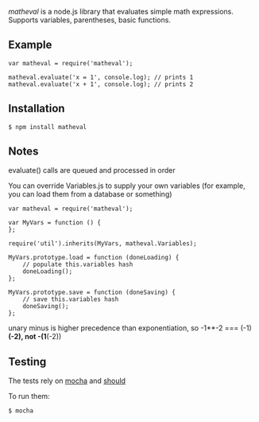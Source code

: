 _matheval_ is a node.js library that evaluates simple math expressions.
Supports variables, parentheses, basic functions.

## Example

    var matheval = require('matheval');

    matheval.evaluate('x = 1', console.log); // prints 1
    matheval.evaluate('x + 1', console.log); // prints 2

## Installation

    $ npm install matheval

## Notes
evaluate() calls are queued and processed in order

You can override Variables.js to supply your own variables
(for example, you can load them from a database or something)

    var matheval = require('matheval');

    var MyVars = function () {
    };

    require('util').inherits(MyVars, matheval.Variables);

    MyVars.prototype.load = function (doneLoading) {
        // populate this.variables hash
        doneLoading();
    };

    MyVars.prototype.save = function (doneSaving) {
        // save this.variables hash
        doneSaving();
    };

unary minus is higher precedence than exponentiation, so -1**-2 === (-1)**(-2), not -(1**(-2))

## Testing

The tests rely on [mocha](http://visionmedia.github.com/mocha/) and [should](https://github.com/visionmedia/should.js/)

To run them:

    $ mocha

